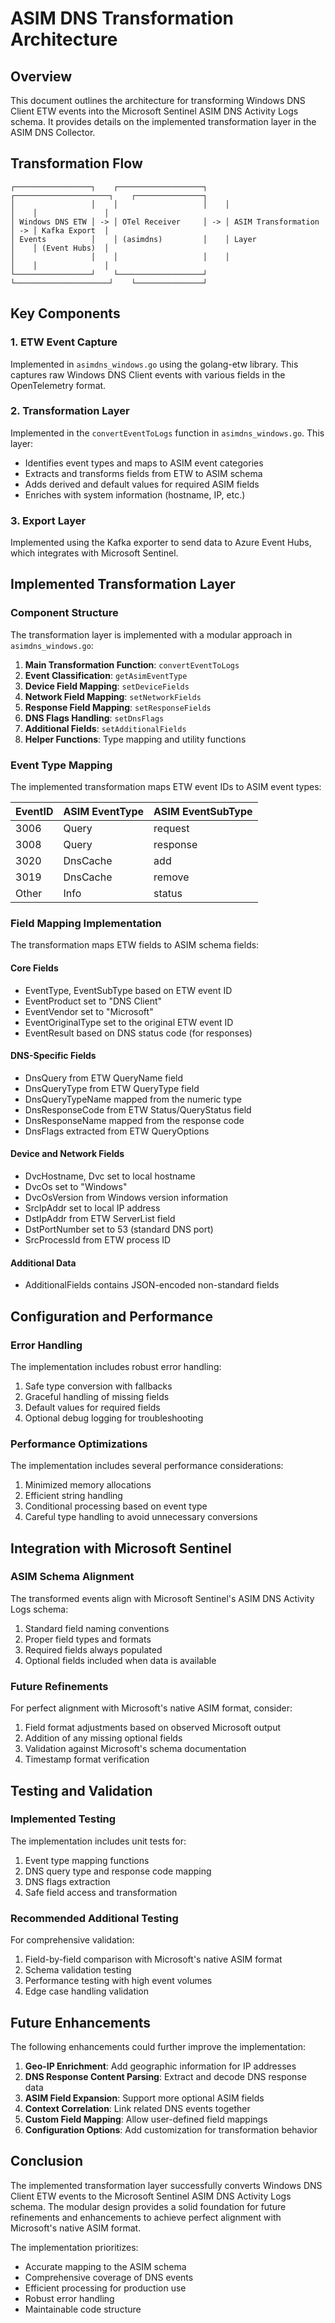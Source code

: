 # ASIM DNS Transformation Architecture

## Overview
This document outlines the architecture for transforming Windows DNS Client ETW events into the Microsoft Sentinel ASIM DNS Activity Logs schema. It provides details on the implemented transformation layer in the ASIM DNS Collector.

## Transformation Flow

```
┌─────────────────┐    ┌───────────────────┐    ┌─────────────────────┐    ┌───────────────┐
│                 │    │                   │    │                     │    │               │
│ Windows DNS ETW │ -> │ OTel Receiver     │ -> │ ASIM Transformation │ -> │ Kafka Export  │
│ Events          │    │ (asimdns)         │    │ Layer               │    │ (Event Hubs)  │
│                 │    │                   │    │                     │    │               │
└─────────────────┘    └───────────────────┘    └─────────────────────┘    └───────────────┘
```

## Key Components

### 1. ETW Event Capture
Implemented in `asimdns_windows.go` using the golang-etw library. This captures raw Windows DNS Client events with various fields in the OpenTelemetry format.

### 2. Transformation Layer
Implemented in the `convertEventToLogs` function in `asimdns_windows.go`. This layer:
- Identifies event types and maps to ASIM event categories
- Extracts and transforms fields from ETW to ASIM schema
- Adds derived and default values for required ASIM fields
- Enriches with system information (hostname, IP, etc.)

### 3. Export Layer
Implemented using the Kafka exporter to send data to Azure Event Hubs, which integrates with Microsoft Sentinel.

## Implemented Transformation Layer

### Component Structure
The transformation layer is implemented with a modular approach in `asimdns_windows.go`:

1. **Main Transformation Function**: `convertEventToLogs`
2. **Event Classification**: `getAsimEventType`
3. **Device Field Mapping**: `setDeviceFields`
4. **Network Field Mapping**: `setNetworkFields`
5. **Response Field Mapping**: `setResponseFields`
6. **DNS Flags Handling**: `setDnsFlags`
7. **Additional Fields**: `setAdditionalFields`
8. **Helper Functions**: Type mapping and utility functions

### Event Type Mapping

The implemented transformation maps ETW event IDs to ASIM event types:

| EventID | ASIM EventType | ASIM EventSubType |
|---------|--------------|------------------|
| 3006    | Query        | request          |
| 3008    | Query        | response         |
| 3020    | DnsCache     | add              |
| 3019    | DnsCache     | remove           |
| Other   | Info         | status           |

### Field Mapping Implementation

The transformation maps ETW fields to ASIM schema fields:

#### Core Fields
- EventType, EventSubType based on ETW event ID
- EventProduct set to "DNS Client"
- EventVendor set to "Microsoft"
- EventOriginalType set to the original ETW event ID
- EventResult based on DNS status code (for responses)

#### DNS-Specific Fields
- DnsQuery from ETW QueryName field
- DnsQueryType from ETW QueryType field
- DnsQueryTypeName mapped from the numeric type
- DnsResponseCode from ETW Status/QueryStatus field
- DnsResponseName mapped from the response code
- DnsFlags extracted from ETW QueryOptions

#### Device and Network Fields
- DvcHostname, Dvc set to local hostname
- DvcOs set to "Windows"
- DvcOsVersion from Windows version information
- SrcIpAddr set to local IP address
- DstIpAddr from ETW ServerList field
- DstPortNumber set to 53 (standard DNS port)
- SrcProcessId from ETW process ID

#### Additional Data
- AdditionalFields contains JSON-encoded non-standard fields

## Configuration and Performance

### Error Handling
The implementation includes robust error handling:

1. Safe type conversion with fallbacks
2. Graceful handling of missing fields
3. Default values for required fields
4. Optional debug logging for troubleshooting

### Performance Optimizations
The implementation includes several performance considerations:

1. Minimized memory allocations
2. Efficient string handling
3. Conditional processing based on event type
4. Careful type handling to avoid unnecessary conversions

## Integration with Microsoft Sentinel

### ASIM Schema Alignment
The transformed events align with Microsoft Sentinel's ASIM DNS Activity Logs schema:

1. Standard field naming conventions
2. Proper field types and formats
3. Required fields always populated
4. Optional fields included when data is available

### Future Refinements
For perfect alignment with Microsoft's native ASIM format, consider:

1. Field format adjustments based on observed Microsoft output
2. Addition of any missing optional fields
3. Validation against Microsoft's schema documentation
4. Timestamp format verification

## Testing and Validation

### Implemented Testing
The implementation includes unit tests for:

1. Event type mapping functions
2. DNS query type and response code mapping
3. DNS flags extraction
4. Safe field access and transformation

### Recommended Additional Testing
For comprehensive validation:

1. Field-by-field comparison with Microsoft's native ASIM format
2. Schema validation testing
3. Performance testing with high event volumes
4. Edge case handling validation

## Future Enhancements

The following enhancements could further improve the implementation:

1. **Geo-IP Enrichment**: Add geographic information for IP addresses
2. **DNS Response Content Parsing**: Extract and decode DNS response data
3. **ASIM Field Expansion**: Support more optional ASIM fields
4. **Context Correlation**: Link related DNS events together
5. **Custom Field Mapping**: Allow user-defined field mappings
6. **Configuration Options**: Add customization for transformation behavior

## Conclusion

The implemented transformation layer successfully converts Windows DNS Client ETW events to the Microsoft Sentinel ASIM DNS Activity Logs schema. The modular design provides a solid foundation for future refinements and enhancements to achieve perfect alignment with Microsoft's native ASIM format.

The implementation prioritizes:
- Accurate mapping to the ASIM schema
- Comprehensive coverage of DNS events
- Efficient processing for production use
- Robust error handling
- Maintainable code structure
